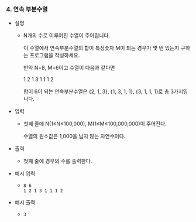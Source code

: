 ### 4. 연속 부분수열

- 설명
    - N개의 수로 이루어진 수열이 주어집니다.
      
      이 수열에서 연속부분수열의 합이 특정숫자 M이 되는 경우가 몇 번 있는지 구하는 프로그램을 작성하세요.
      
      만약 N=8, M=6이고 수열이 다음과 같다면
      
      1 2 1 3 1 1 1 2
      
      합이 6이 되는 연속부분수열은 {2, 1, 3}, {1, 3, 1, 1}, {3, 1, 1, 1}로 총 3가지입니다.
      
- 입력
    - 첫째 줄에 N(1≤N≤100,000), M(1≤M≤100,000,000)이 주어진다.
      
      수열의 원소값은 1,000을 넘지 않는 자연수이다.
      
- 출력
    - 첫째 줄에 경우의 수를 출력한다.

- 예시 입력
    - ```
      8 6
      1 2 1 3 1 1 1 2
      ```
 
- 예시 출력
    - ```
      3
      ```